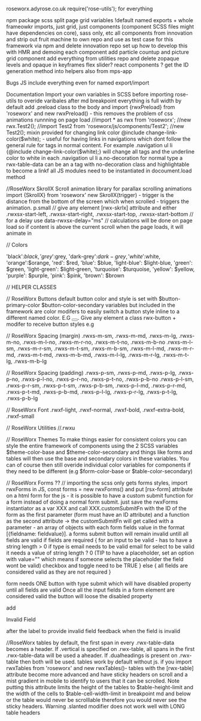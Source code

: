 roseworx.adyrose.co.uk
require('rose-utils'); for everything

npm package
scss split page grid
variables !default
named exports + whole frameowkr imports, just grid, just components (component SCSS files might have dependencies on core), sass only, etc
all components from innovation and strip out fruit machine to own repo and use as test case for this framework via npm and delete innovation repo
set up how to develop this with HMR and demoing each component
add particle countup and picture grid component
add everything from utilities repo and delete
zopaque levels and opaque in keyframes
flex slider?
react components ?
get the ID generation method into helpers also from mps-app

Bugs
JS include everything even for named export/import


Documentation
Import your own variables in SCSS before importing rose-utils to overide varibales
after md breakpoint everything is full width by default
add .preload class to the body and import {rwxPreload} from 'roseworx' and new rwxPreload() - this removes the problem of css animations runnning on page load
//import * as rwx from 'roseworx';
//new rwx.Test2();
//import Test2 from 'roseworx/js/components/Test2';
//new Test2();
mixin provided for changing link color @include change-link-color($white); - useful for having links in navigations which dont follow the general rule for <a> tags in normal content. For example .navigation ul li {@include change-link-color($white);} will change all <a> tags and the underline color to white in each .navigation ul li
a.no-decoration for normal type
a rwx-table-data can be an a tag with no-decoration class and highlightable to become a linkf
all JS modules need to be instantiated in docoument.load method

//RoseWorx SkrollX
Scroll animation library for parallax scrolling animations
import {SkrollX} from 'roseworx' new SkrollX(trigger) - trigger is the distance from the bottom of the screen which when scrolled - triggers the animation.
p.small
// give any element [rwx-skrlx] attribute and either .rwxsx-start-left, .rwxsx-start-right, .rwxsx-start-top, .rwxsx-start-bottom
// for a delay use data-rwxsx-delay="ms"
// calculations will be done on page load so if content is above the current scroll when the page loads, it will animate in


// Colors

'black':$black, 
'grey':$grey, 
'dark-grey':$dark-grey, 
'white':$white, 
'orange':$orange,
'red': $red,
'blue': $blue,
'light-blue': $light-blue,
'green': $green,
'light-green': $light-green,
'turquoise': $turquoise,
'yellow': $yellow,
'purple': $purple,
'pink': $pink,
'brown': $brown

// HELPER CLASSES

// RoseWorx Buttons
default button color and style is set with $button-primary-color $button-color-secondary variables but included in the framework are color modifers to easily switch a button style inline to a different named color. E.G <button class="--red"></button>. Give any element a class rwx-button + modifer to receive button styles e.g <a class="rwx-button"></a>

// RoseWorx Spacing (margin)
.rwxs-m-sm, .rwxs-m-md, .rwxs-m-lg, .rwxs-m-no, .rwxs-m-l-no, .rwxs-m-r-no, .rwxs-m-t-no, .rwxs-m-b-no .rwxs-m-l-sm, .rwxs-m-r-sm, .rwxs-m-t-sm, .rwxs-m-b-sm, .rwxs-m-l-md, .rwxs-m-r-md, .rwxs-m-t-md, .rwxs-m-b-md, .rwxs-m-l-lg, .rwxs-m-r-lg, .rwxs-m-t-lg, .rwxs-m-b-lg

// RoseWorx Spacing (padding)
.rwxs-p-sm, .rwxs-p-md, .rwxs-p-lg, .rwxs-p-no, .rwxs-p-l-no, .rwxs-p-r-no, .rwxs-p-t-no, .rwxs-p-b-no .rwxs-p-l-sm, .rwxs-p-r-sm, .rwxs-p-t-sm, .rwxs-p-b-sm, .rwxs-p-l-md, .rwxs-p-r-md, .rwxs-p-t-md, .rwxs-p-b-md, .rwxs-p-l-lg, .rwxs-p-r-lg, .rwxs-p-t-lg, .rwxs-p-b-lg

// RoseWorx Font
.rwxf-light, .rwxf-normal, .rwxf-bold, .rwxf-extra-bold, .rwxf-small

// RoseWorx Utilities
//.rwxu

// RoseWorx Themes
To make things easier for consistent colors you can style the entire framework of components using the 2 SCSS variables $theme-color-base and $theme-color-secondary and things like forms and tables will then use the base and secondary colors in these variables. You can of course then still overide individual color variables for components if they need to be different (e.g $form-color-base or $table-color-secondary)

// RoseWorx Forms ??
// importing the scss only gets forms styles, import rwxForms in JS, const forms = new rwxForms() and put [rsx-form] attribute on a html form for the js - it is possible to have a custom submit function for a form instead of doing a normal form submit. just save the rwxForms instantiator as a var XXX and call XXX.customSubmitFn with the ID of the form as the first parameter (form must have an ID attribute) and a function as the second attribute -> the customSubmitFn will get called with a parameter - an array of objects with each form fields value in the format [{fieldname: fieldvalue}]. a forms submit button will remain invalid untill all fields are valid
if fields are required
{
	for an input to be valid - has to have a string length > 0 
	if type is email needs to be valid email
	for select to be valid it needs a value of string length ? 0 (TIP to have a placeholder, set an option with value="" which means if someone selects the placeholder the field wont be valid)
	checkbox and toggle need to be TRUE
}
else
{
	all fields are considered valid as they are not required
}

form needs ONE button with type submit which will have disabled property until all fields are valid
Once all the input fields in a form element are considered valid the button will loose the disabled property

add <p class="invalid-message">Invalid Field</p> after the label to provide invalid field feedback when the field is invalid

//RoseWorx tables
by default, the first span in every .rwx-table-data becomes a header. If .vertical is specified on .rwx-table, all spans in the first .rwx-table-data will be used a aheader. If .dualheadings is present on .rwx-table then both will be used.
tables work by default without js. if you import rwxTables from 'roseworx' and new rwxTables()- tables with the [rwx-table] attribute become more advanced and have sticky headers on scroll and a mist gradient in mobile to identify to users that it can be scrolled. Note putting this attribute limits the height of the tables to $table-height-limit and the width of the cells to $table-cell-width-limit in breakpoint md and below or the table would never be scrolllable therefore you would never see the sticky headers. Warning .slanted modifier does not work well with LONG table headers


